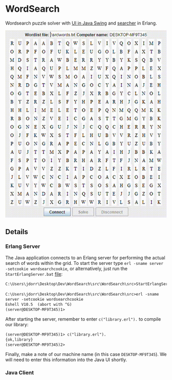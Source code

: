 # WordSearch
Wordsearch puzzle solver with [UI in Java Swing](https://github.com/James-P-D/WordSearch/blob/master/src/WordSearch/src/Main.java) and [searcher](https://github.com/James-P-D/WordSearch/blob/master/src/WordSearch/src/library.erl) in Erlang.

![Screenshot](https://github.com/James-P-D/WordSearch/blob/master/Screenshot.gif)

## Details

### Erlang Server

The Java application connects to an Erlang server for performing the actual search of words within the grid. To start the server type `erl -sname server -setcookie wordsearchcookie`, or alternatively, just run the `StartErlangServer.bat` [file](https://github.com/James-P-D/WordSearch/blob/master/src/WordSearch/src/StartErlangServer.bat):

```
C:\Users\jdorr\Desktop\Dev\WordSearch\src\WordSearch\src>StartErlangServer.bat

C:\Users\jdorr\Desktop\Dev\WordSearch\src\WordSearch\src>erl -sname server -setcookie wordsearchcookie
Eshell V10.5  (abort with ^G)
(server@DESKTOP-MF9T345)1>
```

After starting the server, remember to enter `c("library.erl").` to compile our library:

```
(server@DESKTOP-MF9T345)1> c("library.erl").
{ok,library}
(server@DESKTOP-MF9T345)2>
```

Finally, make a note of our machine name (in this case `DESKTOP-MF9T345`). We will need to enter this information into the Java UI shortly.

### Java Client


